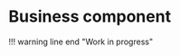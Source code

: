 # Business component

!!! warning line end "Work in progress"
<!--
Business component  handle mapping between the UI fields and the underlying data model or database.  It interacts with databases or APIs to create, update, delete, or read data from storage systems.
Controller,  implements EnumBcIdentifier and represents business components (BC) in the context of a CRUD-based application. Here’s a detailed breakdown of the various parts of this code:
 
--->